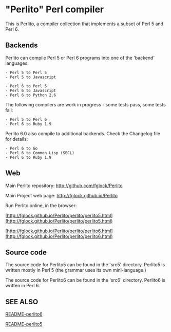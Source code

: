 "Perlito" Perl compiler
=======================

This is Perlito, a compiler collection that implements a subset of Perl 5 and Perl 6.

Backends
--------

Perlito can compile Perl 5 or Perl 6 programs into one of the 'backend'
languages:

    - Perl 5 to Perl 5
    - Perl 5 to Javascript

    - Perl 6 to Perl 5
    - Perl 6 to Javascript
    - Perl 6 to Python 2.6

The following compilers are work in progress - some tests pass, some tests fail:

    - Perl 5 to Perl 6
    - Perl 6 to Ruby 1.9

Perlito 6.0 also compile to additional backends.
Check the Changelog file for details:

    - Perl 6 to Go
    - Perl 6 to Common Lisp (SBCL)
    - Perl 6 to Ruby 1.9

Web
---

Main Perlito repository: http://github.com/fglock/Perlito

Main Project web page: http://fglock.github.io/Perlito

Run Perlito online, in the browser:

[http://fglock.github.io/Perlito/perlito/perlito5.html](http://fglock.github.io/Perlito/perlito/perlito5.html)

[http://fglock.github.io/Perlito/perlito/perlito6.html](http://fglock.github.io/Perlito/perlito/perlito6.html)

Source code
-----------

The source code for Perlito5 can be found in the 'src5' directory.
Perlito5 is written mostly in Perl 5 (the grammar uses its own mini-language.)

The source code for Perlito6 can be found in the 'src6' directory.
Perlito6 is written in Perl 6.

SEE ALSO
--------

[README-perlito6](README-perlito6)

[README-perlito5](README-perlito5)

